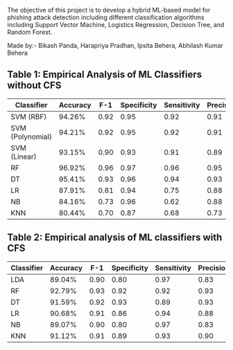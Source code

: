 The objective of this project is to develop a hybrid ML-based model for phishing attack detection including different classification algorithms including Support Vector Machine, Logistics Regression, Decision Tree, and Random Forest.

Made by:-
Bikash Panda,
Harapriya Pradhan,
Ipsita Behera,
Abhilash Kumar Behera




## Table 1: Empirical Analysis of ML Classifiers without CFS

| Classifier | Accuracy | F-1   | Specificity | Sensitivity | Precision | ROC_AUC |
|-------|----------|-------|-------------|-------------|-----------|---------|
| SVM (RBF)   | 94.26%   | 0.92  | 0.95        | 0.92        | 0.91      |         |
| SVM (Polynomial)      | 94.21%   | 0.92  | 0.95        | 0.92        | 0.91      |         |
| SVM (Linear)      | 93.15%   | 0.90  | 0.93        | 0.91        | 0.89      |         |
| RF    | 96.92%   | 0.96  | 0.97        | 0.96        | 0.95      | 0.9948  |
| DT    | 95.41%   | 0.93  | 0.96        | 0.94        | 0.93      | 0.9503  |
| LR    | 87.91%   | 0.81  | 0.94        | 0.75        | 0.88      | 0.9480  |
| NB    | 84.16%   | 0.73  | 0.96        | 0.62        | 0.88      | 0.9555  |
| KNN   | 80.44%   | 0.70  | 0.87        | 0.68        | 0.73      | 0.8741  |



## Table 2: Empirical analysis of ML classifiers with CFS 

|Classifier|Accuracy| F-1| Specificity | Sensitivity | Precision | ROC_AUC |
|-------|----------|-------|-------------|-------------|-----------|---------|
| LDA   | 89.04%   | 0.90  | 0.80        | 0.97        | 0.83      | 0.9646  |
| RF    | 92.79%   | 0.93  | 0.92        | 0.92        | 0.93      | 0.9772  |
| DT    | 91.59%   | 0.92  | 0.93        | 0.89        | 0.93      | 0.9359  |
| LR    | 90.68%   | 0.91  | 0.86        | 0.94        | 0.88      | 0.9657  |
| NB    | 89.07%   | 0.90  | 0.80        | 0.97        | 0.83      | 0.9276  |
| KNN   | 91.12%   | 0.91  | 0.89        | 0.93        | 0.90      | 0.9655  |
